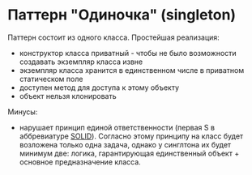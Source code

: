 # Паттерн "Одиночка" (singleton)

Паттерн состоит из одного класса. Простейшая реализация:
- конструктор класса приватный - чтобы не было возможности создавать экземпляр класса извне
- экземпляр класса хранится в единственном числе в приватном статическом поле
- доступен метод для доступа к этому объекту
- объект нельзя клонировать

Минусы:
- нарушает принцип единой ответственности (первая S в аббревиатуре [SOLID](./../../../docs/SOLID.md)). Согласно этому принципу на класс будет возложена только одна задача, однако у синглтона их будет минимум две: логика, гарантирующая единственный объект + основное предназначение класса.